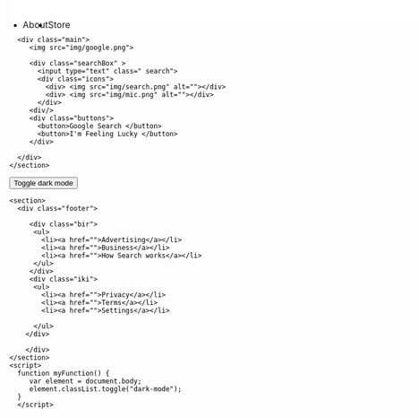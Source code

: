 <!DOCTYPE html>
<html lang="tu">
<head>
    <meta charset="UTF-8">
    <meta http-equiv="X-UA-Compatible" content="IE=edge">
    <meta name="viewport" content="width=device-width, initial-scale=1.0">
    <link rel="stylesheet" href="style.css">
    <title>google templet ödevi </title>
    <style>
    
    *{
  margin: 0;
 padding: 0;}

 section {
    position: relative;
    width: 100%;
    display: flex;
    justify-content: center;
    align-items: center;
    min-height: 100vh;}
  section header{
     position: absolute; 
     top:0;
     width: 100%;
     display: flex;
     justify-content: flex-end;
     padding: 20px;
    height: 10px;
  background: white;}
  section .about {
       position: absolute;
       top: 20px;
       display: flex;
       justify-content: flex-end;
       left: 0;
    }
     
  section header ul { 
    display: flex;
    justify-content: center;
    align-items: center;}

  section header ul li {
    list-style: none;
    margin-left: 30px ;}
  section header ul li a {
    color: black;
    text-decoration: none;
    font-size: 16px;}
  section header ul li button {
    background:  #4584ef;
    border: none;
    outline: none;
    padding: 8px 14px ;
    color: white;
    font-size: 14px;
    font-weight: 700;
    border-radius: 3px;
    cursor: pointer;}
  section .main{
   width: 580px ;
   display: flex;
   flex-direction: column;
   align-items: center;
   justify-content: center;
}


section .main .searchBox{
position: relative;
width: 100%;
margin-top: 20px;

}
section .main .searchBox .search{
width: 100%;
padding: 13px;
padding-left: 30px;
padding-right: 0;
border-radius: 30px;
border: 1PX solid #CCC;
outline: none;
font-size: 16px;

}
section .main .searchBox .icons{
position: absolute;
top: 0;
border: 0;
width: 100%;
display: flex;
padding: 13px 15px;
justify-content: space-between;
align-items: center;
pointer-events: none;

}
section .main .buttons{
margin-top: 20px;
position: absolute;
justify-content: space-between;
}
section .main .buttons button {
margin: 5px 72px;
padding: 12px 20px;
color: #555;
font-size: 14px;
border: none;
cursor: pointer;
border-radius: 10px;
border: 1px solid transparent;
outline: none;
justify-content: space-around;
}
section .main .buttons button:hover{
border: 1px solid #ccc;
}
section header ul li a:hover{

text-decoration: underline;
}
section header ul li button:hover{
text-decoration: underline;
}
section .main .searchBox .search:hover{
background:#C3C9CA;
}

.dark{
align-items: center;
justify-content: center;
display:flex;
width: 100%;
position:absolute ;
top: 475px;
padding: 20px;
left: -25px;
}
body {

background-color: white;
color: black;

}

.dark-mode {
background-color: black;
color: white;
}
.footer{
background: #D0D3D4;
height: 10px;
position: absolute;
display: flex;
justify-content: space-between;
top: -60px;
width: 100%;
align-items: center;
text-decoration: dashed;
border: 10px;
padding: 20px;

}
.footer .bir ul{
display: flex;
justify-content: center;
align-items: center;
width: 100%;
}
.footer .bir ul li{
list-style: none;
margin-left: 20px;
text-decoration: none;

}
.footer.bir ul li a {
color: black;
text-decoration: none;
font-size: 20px;


}
.footer .iki ul{
display: flex;
justify-content: center;
align-items: center;
}
.footer .iki ul li {
list-style: none;
margin-left: 20px;
text-decoration: none;

}.footer.iki ul li a {
color: black;
text-decoration: none;
font-size: 20px;
}
</style>
</head>

<body>
    <section>
      <header> 
        <ul class="about">
          <li><a href="">About</a></li>
          <li><a href="">Store</a></li>
        </ul>
        <ul>
         <li> <a href="https://www.google.com/gmail/"> Gmail</a></li>
         <li> <a href="https://www.google.com/search?q=images&hl=ar&tbm=isch&sxsrf=APq-WBs7t29ElHXFWWJG6P_6gOp6JfjORw%3A1645229449414&source=hp&biw=1366&bih=600&ei=iTUQYraeFvCRxc8P2IGdoAg&iflsig=AHkkrS4AAAAAYhBDmT2M5Biv-LJhaTUH3rNnHXh_-y-8&ved=0ahUKEwj2hp2nvYr2AhXwSPEDHdhAB4QQ4dUDCAY&uact=5&oq=images&gs_lcp=CgNpbWcQAzIFCAAQgAQyBQgAEIAEMgUIABCABDIFCAAQgAQyBQgAEIAEMgUIABCABDIFCAAQgAQyBQgAEIAEMgUIABCABDIFCAAQgAQ6BwgjEO8DECc6BAgAEB5QAFi6N2DFSWgCcAB4AIABlAGIAecIkgEDMC44mAEAoAEBqgELZ3dzLXdpei1pbWc&sclient=img">Images</a></li>
         <li> <a href=""><img src="img/bars.png"></a></li>
         <li> <a href="https://accounts.google.com/servicelogin"><button> sign in</button> </a></li>
        </ul>
      </header>

      <div class="main">
         <img src="img/google.png">
         
         <div class="searchBox" >
           <input type="text" class=" search">
           <div class="icons">
             <div> <img src="img/search.png" alt=""></div>
             <div> <img src="img/mic.png" alt=""></div>
           </div>
         <div/>
         <div class="buttons">
           <button>Google Search </button>
           <button>I'm Feeling Lucky </button>
         </div>
         
      </div>
    </section>
<div class="dark">
  <button onclick="myFunction()">Toggle dark mode</button>
</div>

    <section>
      <div class="footer">

         <div class="bir">
          <ul>
            <li><a href="">Advertising</a></li>
            <li><a href="">Business</a></li>
            <li><a href="">How Search works</a></li>
          </ul>
         </div>
         <div class="iki">
          <ul>
            <li><a href="">Privacy</a></li>
            <li><a href="">Terms</a></li>
            <li><a href="">Settings</a></li>

          </ul>
        </div>
        
        </div>
    </section>
    <script>
      function myFunction() {
         var element = document.body;
         element.classList.toggle("dark-mode");
      }
      </script>
</body>
</html>
